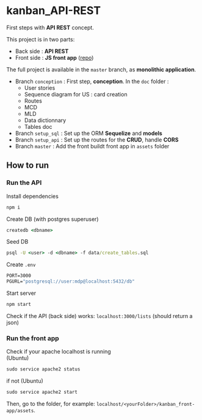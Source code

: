 # kanban_API-REST

First steps with **API REST** concept.

This project is in two parts:

- Back side : **API REST**
- Front side : **JS front app** ([repo](https://github.com/AgathePons/kanban_front-app))

The full project is available in the `master` branch, as **monolithic application**.

- Branch `conception` : First step, **conception**. In the `doc` folder :
  - User stories
  - Sequence diagram for US : card creation
  - Routes
  - MCD
  - MLD
  - Data dictionnary
  - Tables doc
- Branch `setup_sql` : Set up the ORM **Sequelize** and **models**
- Branch `setup_api` : Set up the routes for the **CRUD**, handle **CORS**
- Branch `master` : Add the front buildt front app in `assets` folder

## How to run

### Run the API

Install dependencies

```cmd
npm i
```

Create DB (with postgres superuser)

```cmd
createdb <dbname>
```

Seed DB

```cmd
psql -U <user> -d <dbname> -f data/create_tables.sql
```

Create `.env`

```cmd
PORT=3000
PGURL="postgresql://user:mdp@localhost:5432/db"
```

Start server

```cmd
npm start
```

Check if the API (back side) works: `localhost:3000/lists` (should return a json)

### Run the front app

Check if your apache localhost is running  
(Ubuntu)

```cmd
sudo service apache2 status
```

if not (Ubuntu)

```cmd
sudo service apache2 start
```

Then, go to the folder, for example: `localhost/<yourFolder>/kanban_front-app/assets`.

